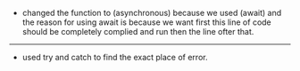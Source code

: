 -  changed the function to (asynchronous) because we used (await) and the reason for using await is because we want first this line of code should be completely complied and run then the line ofter that.

---
- used try and catch to find the exact place of error.